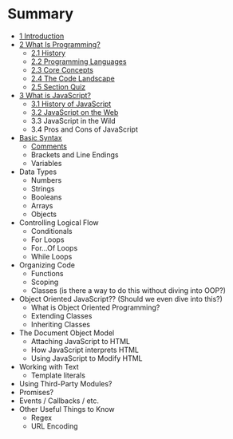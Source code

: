 # Summary

* [1 Introduction](README.md)
* [2 What Is Programming?](what-is-programming/README.md)
  * [2.1 History](what-is-programming/history.md)
  * [2.2 Programming Languages](what-is-programming/23-programming-languages.md)
  * [2.3 Core Concepts](what-is-programming/core-concepts.md)
  * [2.4 The Code Landscape](what-is-programming/24-the-code-landscape.md)
  * [2.5 Section Quiz](what-is-programming/section-1-quiz.md)
* [3 What is JavaScript?](what-is-javascript/README.md)
  * [3.1 History of JavaScript](what-is-javascript/31-history-of-javascript.md)
  * [3.2 JavaScript on the Web](what-is-javascript/32-javascript-on-the-web.md)
  * 3.3 JavaScript in the Wild
  * 3.4 Pros and Cons of JavaScript
* [Basic Syntax](basic-syntax.md)
  * [Comments](comments.md)
  * Brackets and Line Endings
  * Variables
* Data Types
  * Numbers
  * Strings
  * Booleans
  * Arrays
  * Objects
* Controlling Logical Flow
  * Conditionals
  * For Loops
  * For...Of Loops
  * While Loops
* Organizing Code
  * Functions
  * Scoping
  * Classes \(is there a way to do this without diving into OOP?\)
* Object Oriented JavaScript?? \(Should we even dive into this?\)
  * What is Object Oriented Programming?
  * Extending Classes
  * Inheriting Classes
* The Document Object Model
  * Attaching JavaScript to HTML
  * How JavaScript interprets HTML
  * Using JavaScript to Modify HTML
* Working with Text
  * Template literals
* Using Third-Party Modules?
* Promises?
* Events / Callbacks / etc.
* Other Useful Things to Know
  * Regex
  * URL Encoding

